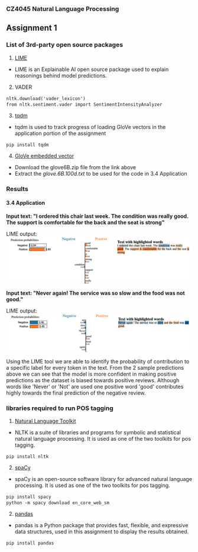 ### CZ4045 Natural Language Processing
## Assignment 1

### List of 3rd-party open source packages
1. [LIME](https://github.com/marcotcr/lime)
- LIME is an Explainable AI open source package used to explain reasonings behind model predictions. 
2. VADER
```
nltk.download('vader_lexicon')
from nltk.sentiment.vader import SentimentIntensityAnalyzer
```
3. [tqdm](https://pypi.org/project/tqdm/)
- tqdm is used to track progress of loading GloVe vectors in the application portion of the assignment
```
pip install tqdm
```
4. [GloVe embedded vector](https://nlp.stanford.edu/projects/glove/) 
- Download the glove6B.zip file from the link above 
- Extract the *glove.6B.100d.txt* to be used for the code in 3.4 Application


### Results 
#### 3.4 Application 

**Input text: "I ordered this chair last week. The condition was really good. The support is comfortable for the back and the seat is strong"**

LIME output:
![Positive Prediction](pos_pred.png)

**Input text: "Never again! The service was so slow and the food was not good."**

LIME output:
![Negative Prediction](neg_pred.png)

Using the LIME tool we are able to identify the probability of contribution to a specific label for every token in the text. From the 2 sample predictions above we can see that the model is more confident in making positive predictions as the dataset is biased towards positive reviews. Although words like 'Never' or 'Not' are used one positive word 'good' contributes highly towards the final prediction of the negative review. 


### libraries required to run POS tagging
1. [Natural Language Toolkit](https://www.nltk.org/install.html)
- NLTK is a suite of libraries and programs for symbolic and statistical natural language processing. It is used as one of the two toolkits for pos tagging.
```
pip install nltk
```

2. [spaCy](https://spacy.io/usage)
- spaCy is an open-source software library for advanced natural language processing. It is used as one of the two toolkits for pos tagging.
```
pip install spacy
python -m spacy download en_core_web_sm
```

2. [pandas](https://pandas.pydata.org/docs/getting_started/install.html)
- pandas is a Python package that provides fast, flexible, and expressive data structures, used in this assignment to display the results obtained.
```
pip install pandas
```
